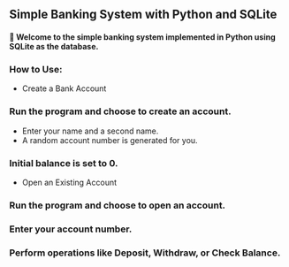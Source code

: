 ## Simple Banking System with Python and SQLite
#### 🏦 Welcome to the simple banking system implemented in Python using SQLite as the database.

### How to Use:
- Create a Bank Account

### Run the program and choose to create an account.
  - Enter your name and a second name.
  - A random account number is generated for you.
### Initial balance is set to 0.
- Open an Existing Account

### Run the program and choose to open an account.
### Enter your account number.
### Perform operations like Deposit, Withdraw, or Check Balance.
